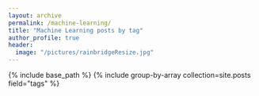 ```yaml
---
layout: archive
permalink: /machine-learning/
title: "Machine Learning posts by tag"
author_profile: true
header:
  image: "/pictures/rainbridgeResize.jpg"
---
```


{% include base_path %}
{% include group-by-array collection=site.posts field="tags" %}
